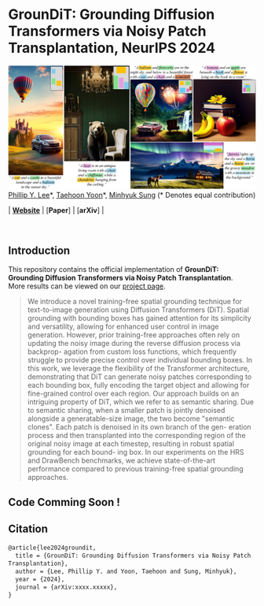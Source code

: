 # GrounDiT: Grounding Diffusion Transformers via Noisy Patch Transplantation, NeurIPS 2024

![teaser](assets/teaser.png)
[Phillip Y. Lee](https://phillipinseoul.github.io/)\*, [Taehoon Yoon](https://github.com/taehoon-yoon)\*, [Minhyuk Sung](https://mhsung.github.io/) (* Denotes equal contribution)

| [**Website**](https://groundit-visualai.github.io/) | [**Paper**] | [**arXiv**] |

<br />

## Introduction
This repository contains the official implementation of **GrounDiT: Grounding Diffusion Transformers via Noisy Patch Transplantation**. <br>
More results can be viewed on our [project page](https://groundit-visualai.github.io/).

[//]: # (### Abstract)
> We introduce a novel training-free spatial grounding technique for text-to-image
generation using Diffusion Transformers (DiT). Spatial grounding with bounding
boxes has gained attention for its simplicity and versatility, allowing for enhanced
user control in image generation. However, prior training-free approaches often
rely on updating the noisy image during the reverse diffusion process via backprop-
agation from custom loss functions, which frequently struggle to provide precise
control over individual bounding boxes. In this work, we leverage the flexibility of
the Transformer architecture, demonstrating that DiT can generate noisy patches
corresponding to each bounding box, fully encoding the target object and allowing
for fine-grained control over each region. Our approach builds on an intriguing
property of DiT, which we refer to as semantic sharing. Due to semantic sharing,
when a smaller patch is jointly denoised alongside a generatable-size image, the
two become "semantic clones". Each patch is denoised in its own branch of the gen-
eration process and then transplanted into the corresponding region of the original
noisy image at each timestep, resulting in robust spatial grounding for each bound-
ing box. In our experiments on the HRS and DrawBench benchmarks, we achieve
state-of-the-art performance compared to previous training-free spatial grounding
approaches.

## Code Comming Soon !

## Citation
```
@article{lee2024groundit,
  title = {GrounDiT: Grounding Diffusion Transformers via Noisy Patch Transplantation},
  author = {Lee, Phillip Y. and Yoon, Taehoon and Sung, Minhyuk},
  year = {2024},
  journal = {arXiv:xxxx.xxxxx},
}
```
